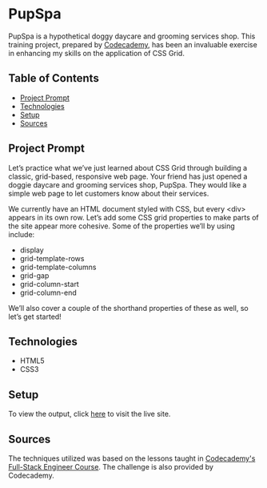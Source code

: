 # **PupSpa**

PupSpa is a hypothetical doggy daycare and grooming services shop. This training project, prepared by [Codecademy](https://www.codecademy.com/learn/paths/full-stack-engineer-career-path), has been an invaluable exercise in enhancing my skills on the application of CSS Grid.

## Table of Contents

- [Project Prompt](#project-prompt)
- [Technologies](#technologies)
- [Setup](#setup)
- [Sources](#sources)

## Project Prompt

Let’s practice what we’ve just learned about CSS Grid through building a classic, grid-based, responsive web page. Your friend has just opened a doggie daycare and grooming services shop, PupSpa. They would like a simple web page to let customers know about their services.

We currently have an HTML document styled with CSS, but every &lt;div&gt; appears in its own row. Let’s add some CSS grid properties to make parts of the site appear more cohesive. Some of the properties we’ll by using include:

- display
- grid-template-rows
- grid-template-columns
- grid-gap
- grid-column-start
- grid-column-end

We’ll also cover a couple of the shorthand properties of these as well, so let’s get started!

## Technologies

- HTML5
- CSS3

## Setup

To view the output, click [here](https://daniellabrador.github.io/codecademy-pupspa/) to visit the live site.

## Sources

The techniques utilized was based on the lessons taught in [Codecademy's Full-Stack Engineer Course](https://www.codecademy.com/learn/paths/full-stack-engineer-career-path
). The challenge is also provided by Codecademy.

